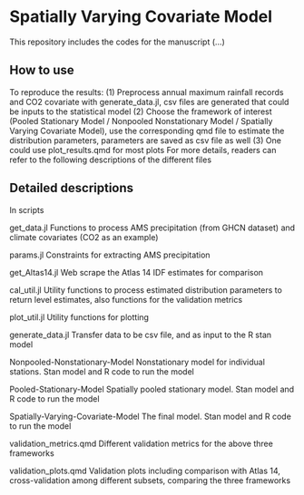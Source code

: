# Spatially Varying Covariate Model
This repository includes the codes for the manuscript (...)

## How to use
To reproduce the results:
(1) Preprocess annual maximum rainfall records and CO2 covariate with generate_data.jl, csv files are generated that could be inputs to the statistical model
(2) Choose the framework of interest (Pooled Stationary Model / Nonpooled Nonstationary Model / Spatially Varying Covariate Model), use the corresponding qmd file to estimate the distribution parameters, parameters are saved as csv file as well
(3) One could use plot_results.qmd for most plots
For more details, readers can refer to the following descriptions of the different files

## Detailed descriptions
In scripts

get_data.jl
Functions to process AMS precipitation (from GHCN dataset) and climate covariates (CO2 as an example)

params.jl
Constraints for extracting AMS precipitation

get_Altas14.jl
Web scrape the Atlas 14 IDF estimates for comparison

cal_util.jl
Utility functions to process estimated distribution parameters to return level estimates, also functions for the validation metrics

plot_util.jl
Utility functions for plotting

generate_data.jl
Transfer data to be csv file, and as input to the R stan model

Nonpooled-Nonstationary-Model
Nonstationary model for individual stations. Stan model and R code to run the model

Pooled-Stationary-Model
Spatially pooled stationary model. Stan model and R code to run the model

Spatially-Varying-Covariate-Model
The final model. Stan model and R code to run the model

validation_metrics.qmd
Different validation metrics for the above three frameworks

validation_plots.qmd
Validation plots including comparison with Atlas 14, cross-validation among different subsets, comparing the three frameworks
